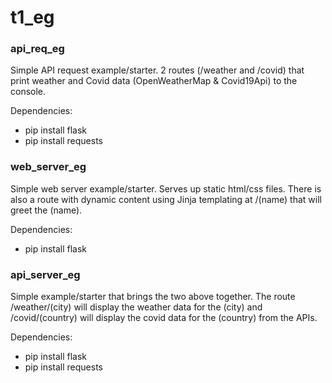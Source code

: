 # t1_eg


### api_req_eg
Simple API request example/starter. 2 routes (/weather and /covid) that print weather and Covid data (OpenWeatherMap & Covid19Api) to the console. 

Dependencies:
- pip install flask
- pip install requests

### web_server_eg
Simple web server example/starter. Serves up static html/css files. There is also a route with dynamic content using Jinja templating at /(name) that will greet the (name).

Dependencies:
- pip install flask

### api_server_eg
Simple example/starter that brings the two above together. The route /weather/(city) will display the weather data for the (city) and /covid/(country) will display the covid data for the (country) from the APIs. 

Dependencies:
- pip install flask
- pip install requests
